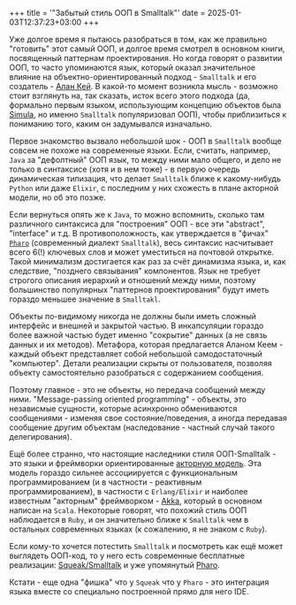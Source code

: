 +++
title = '"Забытый стиль ООП в Smalltalk"'
date = 2025-01-03T12:37:23+03:00
+++

Уже долгое время я пытаюсь разобраться в том, как же правильно "готовить" этот самый ООП, и долгое время смотрел в основном
книги, посвященный паттернам проектирования.
Но когда говорят о развитии ООП, то часто упоминаются язык, который оказал значительное влияние на
объектно-ориентированный подход - `Smalltalk` и его создатель - [Алан Кей](https://en.wikipedia.org/wiki/Alan_Kay).
В какой-то момент возникла мысль - возможно стоит взглянуть на, так сказать, исток всего этого подхода (да, формально первым языком,
использующим концепцию объектов была [Simula](https://en.wikipedia.org/wiki/Simula), но именно `Smalltalk` популяризовал ООП), чтобы
приблизиться к пониманию того, каким он задумывался изначально.

Первое знакомство вызвало небольшой шок - ООП в `Smalltalk` вообще совсем не похоже на современные языки.
Если, считать, например, `Java` за "дефолтный" ООП язык, то между ними мало общего, и дело не только в синтаксисе (хотя и в нем тоже) -
в первую очередь динамическая типизация, что делает `Smalltalk` ближе к какому-нибудь `Python` или даже `Elixir`, с последним у них схожесть
в плане акторной модели, но об это позже.

Если вернуться опять же к `Java`, то можно вспомнить, сколько там различного синтаксиса для "построения" ООП - все эти "abstract", "interface" и т.д.
В противоположность, как утверждается в "фичах" [`Pharo`](https://pharo.org/features) (современный диалект `Smalltalk`), весь синтаксис насчитывает
всего 6(!) ключевых слов и может уместиться на почтовой открытке. Такой минимализм достигается как раз за счёт динамизма языка, и, как следствие, "позднего связывания"
компонентов. Язык не требует строгого описания иерархий и отношений между ними, поэтому большинство популярных "паттернов проектирования" будут иметь гораздо
меньшее значение в `Smalltakl`.

Объекты по-видимому никогда не должны были иметь сложный интерфейс и внешней и закрытой частью.
В инкапсуляции гораздо более важной частью будет именно "сокрытие" данных (а не связь данных и их методов). Метафора, которая предлагается Аланом Кеем - каждый объект
представляет собой небольшой самодостаточный "компьютер". Детали реализации скрыты от пользователя, позволяя объекту самостоятельно
разобраться с содержанием сообщения.

Поэтому главное - это не объекты, но передача сообщений между ними. "Message-passing oriented programming" - объекты, это независмые сущности,
которые асинхронно обмениваются сообщениями - изменяя свое состояние/поведения,
а иногда передавая сообщение другим объектам (наследование - частный случай такого делегирования).

Ещё более странно, что настоящие наследники стиля ООП-Smalltalk - это языки и фреймворки ориентированные [акторную модель](https://en.wikipedia.org/wiki/Actor_model).
Эта модель гораздо сильнее ассоциируется с функциональным программированием (и в частности - реактивным программированием), в
частности с `Erlang/Elixir` и наиболее известным "акторным" фреймворком - [Akka](https://akka.io/), который в основном написан на `Scala`.
Некоторые говорят, что похожий стиль ООП наблюдается в `Ruby`, и он значительно ближе к `Smalltalk` чем в остальных современных языках (к сожалению, я не знаком с `Ruby`).

Если кому-то хочется потестить `Smalltalk` и посмотреть как ещё может выглядеть ООП-код,
то у него есть современные бесплатные реализации: [Squeak/Smalltalk](https://squeak.org/) и уже упомянутый [Pharo](https://pharo.org/features).

Кстати - еще одна "фишка" что у `Squeak` что у `Pharo` - это интеграция языка вместе со специально построенной прямо для него IDE.
